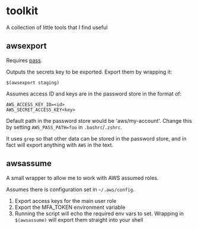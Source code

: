 # toolkit

A collection of little tools that I find useful

## awsexport

Requires [pass](https://www.passwordstore.org/).

Outputs the secrets key to be exported. Export them by wrapping it:

`$(awsexport staging)`

Assumes access ID and keys are in the password store in the format of:

```
AWS_ACCESS_KEY_ID=<id>
AWS_SECRET_ACCESS_KEY<key>
```

Default path in the password store would be 'aws/my-account'. Change this by
setting `AWS_PASS_PATH=foo` in `.bashrc`/`.zshrc`.

It uses `grep` so that other data can be stored in the password store, and in
fact will export anything with `AWS` in the text.

## awsassume

A small wrapper to allow me to work with AWS assumed roles.

Assumes there is configuration set in `~/.aws/config`.

1. Export access keys for the main user role
2. Export the MFA_TOKEN environment variable
3. Running the script will echo the required env vars to set. Wrapping in
`$(awsassume)` will export them straight into your shell
